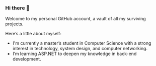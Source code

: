 ### Hi there 👋
Welcome to my personal GitHub account, a vault of all my surviving projects. 

Here’s a little about myself:
- I'm currently a master’s student in Computer Science with a strong interest in technology, system design, and computer networking.
- I’m learning ASP.NET to deepen my knowledge in back-end development.

